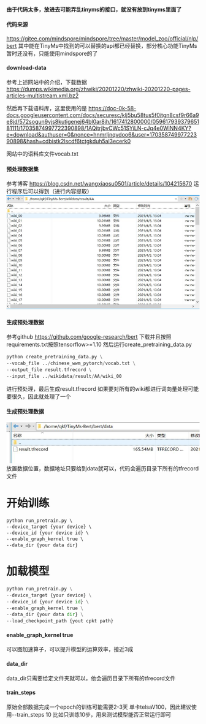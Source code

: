 #### 由于代码太多，放进去可能弄乱tinyms的接口，就没有放到tinyms里面了


#### 代码来源
https://gitee.com/mindspore/mindspore/tree/master/model_zoo/official/nlp/bert
其中能在TinyMs中找到的可以替换的api都已经替换，部分核心功能TinyMs暂时还没有，只能使用mindspore的了


#### download-data
参考上述网站中的介绍，下载数据
https://dumps.wikimedia.org/zhwiki/20201220/zhwiki-20201220-pages-articles-multistream.xml.bz2

然后再下载语料库，这里使用的是
https://doc-0k-58-docs.googleusercontent.com/docs/securesc/klj5bu58tus5f0itgn8csf9r66a9e8jd/572sogun9vjs8kutigenej64bl0ar8jh/1617412800000/05961793937965181111/17035874997722390898/1AQitrjbvCWc51SYiLN-cJq4e0WiNN4KY?e=download&authuser=0&nonce=hnmrljnqvdoo6&user=17035874997722390898&hash=cdbistk2lscdf6tctgkduh5al3ecerk0

网站中的语料库文件vocab.txt


#### 预处理数据集
参考博客
https://blog.csdn.net/wangxiaosu0501/article/details/104215670
运行程序后可以得到（进行内容提取）
![avatar](wiki数据集预处理.jpg)

#### 生成预处理数据
参考github
https://github.com/google-research/bert
下载并且按照requirements.txt按照tensorflow>=1.10
然后运行create_pretraining_data.py

```python
python create_pretraining_data.py \
--vocab_file ../chinese_wwm_pytorch/vocab.txt \
--output_file result.tfrecord \
--input_file ../wikidata/result/AA/wiki_00
```
进行预处理，最后生成result.tfrecord
如果要对所有的wiki都进行词向量处理可能要很久，因此就处理了一个


#### 生成预处理数据
![avatar](数据位置.jpg)
放置数据位置，数据地址只要给到data就可以，代码会遍历目录下所有的tfrecord文件

# 开始训练
```pythonr
python run_pretrain.py \
--device_target {your device} \
--device_id {your device id} \
--enable_graph_kernel true \
--data_dir {your data dir}      
```

# 加载模型

``` python
python run_pretrain.py \
--device_target {your device} \
--device_id {your device id} \
--enable_graph_kernel true \
--data_dir {your data dir} \
--load_checkpoint_path {yout cpkt path}
```

#### enable_graph_kernel true
可以图加速算子，可以提升模型的运算效率，接近3成

#### data_dir
data_dir只需要给定文件夹就可以，他会遍历目录下所有的tfrecord文件

#### train_steps
原始全部数据完成一个epoch的训练可能需要2-3天
单卡telsaV100，因此建议使用--train_steps 10
比如只训练10步，用来测试模型能否正常运行即可




